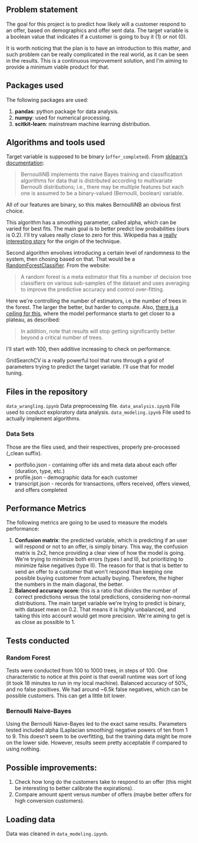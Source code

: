 ## Problem statement

The goal for this project is to predict how likely will a customer respond to an offer, based on demographics and offer sent data. The target variable is a boolean value that indicates if a customer is going to buy it (1) or not (0). 

It is worth noticing that the plan is to have an introduction to this matter, and such problem can be really complicated in the real world, as it can be seen in the results. This is a continuous improvement solution, and I'm aiming to provide a minimum viable product for that.

## Packages used

The following packages are used:
<ol>
    <li> <strong>pandas</strong>: python package for data analysis.
    <li> <strong>numpy</strong>: used for numerical processing.
    <li> <strong>scitkit-learn</strong>: mainstream machine learning distribution.
</ol>

## Algorithms and tools used


Target variable is supposed to be binary (`offer_completed`). From [sklearn's documentation](https://scikit-learn.org/stable/modules/naive_bayes.html#gaussian-naive-bayes):
>BernoulliNB implements the naive Bayes training and classification algorithms for data that is distributed according to multivariate Bernoulli distributions; i.e., there may be multiple features but each one is assumed to be a binary-valued (Bernoulli, boolean) variable.

All of our features are binary, so this makes BernoulliNB an obvious first choice. <br>

This algorithm has a smoothing parameter, called alpha, which can be varied for best fits. The main goal is to better predict low probabilities (ours is 0.2). I'll try values really close to zero for this. Wikipedia has a [really interesting story](https://en.wikipedia.org/wiki/Sunrise_problem) for the origin of the technique. <br>

Second algorithm envolves introducing a certain level of randomness to the system, then chosing based on that. That would be a [RandomForestClassifier](https://scikit-learn.org/stable/modules/generated/sklearn.ensemble.RandomForestClassifier.html#sklearn.ensemble.RandomForestClassifier). From the website:

>A random forest is a meta estimator that fits a number of decision tree classifiers on various sub-samples of the dataset and uses averaging to improve the predictive accuracy and control over-fitting.

Here we're controlling the number of estimators, i.e the number of trees in the forest. The larger the better, but harder to compute. Also, [there is a ceiling for this](https://scikit-learn.org/stable/modules/ensemble.html#forest), where the model performance starts to get closer to a plateau, as described:

> In addition, note that results will stop getting significantly better beyond a critical number of trees.

I'll start with 100, then additive increasing to check on performance.

GridSearchCV is a really powerful tool that runs through a grid of parameters trying to predict the target variable. I'll use that for model tuning.

## Files in the repository
`data_wrangling.ipynb` Data preprocessing file.
`data_analysis.ipynb` File used to conduct exploratory data analysis.
`data_modeling.ipynb` File used to actually implement algorithms.

### Data Sets
Those are the files used, and their respectives, properly pre-processed (\_clean suffix).

* portfolio.json - containing offer ids and meta data about each offer (duration, type, etc.)
* profile.json - demographic data for each customer
* transcript.json - records for transactions, offers received, offers viewed, and offers completed


## Performance Metrics

The following metrics are going to be used to measure the models performance:
<ol>
    <li> <strong>Confusion matrix</strong>: the predicted variable, which is predicting if an user will respond or not to an offer, is simply binary. This way, the confusion matrix is 2x2, hence providing a clear view of how the model is going. We're trying to minimize both errors (types I and II), but prioritizing to minimize false negatives (type II). The reason for that is that is better to send an offer to a customer that won't respond than keeping one possible buying customer from actually buying. Therefore, the higher the numbers in the main diagonal, the better.
    <li> <strong>Balanced accuracy score</strong>: this is a ratio that divides the number of correct predictions versus the total predictions, considering non-normal distributions. The main target variable we're trying to predict is binary, with dataset mean on 0.2. That means it is highly unbalanced, and taking this into account would get more precision. We're aiming to get is as close as possible to 1. 
</ol>

## Tests conducted
### Random Forest
Tests were conducted from 100 to 1000 trees, in steps of 100. One characteristic to notice at this point is that overall runtime was sort of long (it took 18 minutes to run in my local machine). Balanced accuracy of 50%, and no false positives. We had around ~6.5k false negatives, which can be possible customers. This can get a little bit lower.

### Bernoulli Naive-Bayes
Using the Bernoulli Naive-Bayes led to the exact same results. Parameters tested included alpha (Laplacian smoothing) negative powers of ten from 1 to 9.
This doesn’t seem to be overfitting, but the training data might be more on the lower side. However, results seem pretty acceptable if compared to using nothing.

## Possible improvements: 
<ol>
    <li>Check how long do the customers take to respond to an offer (this might be interesting to better calibrate the expirations).
    <li>Compare amount spent versus number of offers (maybe better offers for high conversion customers).
</ol>

## Loading data

Data was cleaned in `data_modeling.ipynb`.
